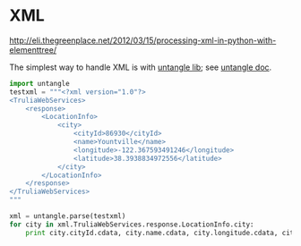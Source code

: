 # XML

http://eli.thegreenplace.net/2012/03/15/processing-xml-in-python-with-elementtree/

The simplest way to handle XML is with [untangle lib](https://github.com/stchris/untangle); see [untangle doc](https://untangle.readthedocs.io/en/latest/).

```python
import untangle
testxml = """<?xml version="1.0"?>
<TruliaWebServices>
    <response>
        <LocationInfo>
            <city>
                <cityId>86930</cityId>
                <name>Yountville</name>
                <longitude>-122.367593491246</longitude>
                <latitude>38.3938834972556</latitude>
            </city>
        </LocationInfo>
    </response>
</TruliaWebServices>
"""

xml = untangle.parse(testxml)
for city in xml.TruliaWebServices.response.LocationInfo.city:
    print city.cityId.cdata, city.name.cdata, city.longitude.cdata, city.latitude.cdata
```
